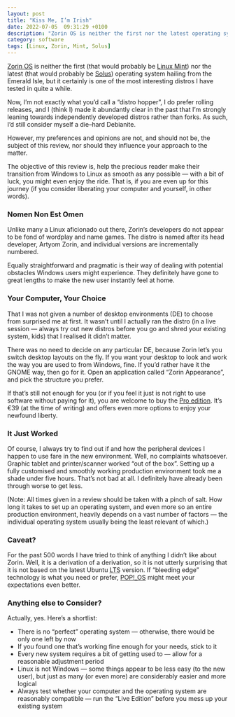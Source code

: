 ```yaml
---
layout: post
title: "Kiss Me, I’m Irish"
date: 2022-07-05  09:31:29 +0100
description: "Zorin OS is neither the first nor the latest operating system from Ireland, but it certainly is one of the most interesting."
category: software
tags: [Linux, Zorin, Mint, Solus]
---
```


<p><a rel="external" href="https://zorin.com/">Zorin <abbr>OS</abbr></a> is neither the first (that would probably be <a rel="external" href="https://linuxmint.com/">Linux Mint</a>) nor the latest (that would probably be <a rel="external" href="https://getsol.us/home/">Solus</a>) operating system hailing from the Emerald Isle, but it certainly is one of the most interesting distros I have tested in quite a while.</p>

<p>Now, I’m not exactly what you’d call a “distro hopper”, I do prefer rolling releases, and I (think I) made it abundantly clear in the past that I’m strongly leaning towards independently developed distros rather than forks. As such, I’d still consider myself a die–hard Debianite.</p>

<p>However, my preferences and opinions are not, and should not be, the subject of this review, nor should they influence your approach to the matter.</p>

<p>The objective of this review is, help the precious reader make their transition from Windows to Linux as smooth as any possible — with a bit of luck, you might even enjoy the ride. That is, if you are even up for this journey (if you consider liberating your computer and yourself, in other words).</p>
<!--more-->

<h3>Nomen Non Est Omen</h3>

<p>Unlike many a Linux aficionado out there, Zorin’s developers do not appear to be fond of wordplay and name games. The distro is named after its head developer, Artyom Zorin, and individual versions are incrementally numbered.</p>

<p>Equally straightforward and pragmatic is their way of dealing with potential obstacles Windows users might experience. They definitely have gone to great lengths to make the new user instantly feel at home.</p>

<h3>Your Computer, Your Choice</h3>

<p>That I was not given a number of desktop environments (<abbr>DE</abbr>) to choose from surprised me at first. It wasn’t until I actually ran the distro (in a live session — always try out new distros before you go and shred your existing system, kids) that I realised it didn’t matter.</p>

<p>There was no need to decide on any particular <abbr>DE</abbr>, because Zorin let’s you switch desktop layouts on the fly. If you want your desktop to look and work the way you are used to from Windows, fine. If you’d rather have it the <abbr>GNOME</abbr> way, then go for it. Open an application called “Zorin Appearance”, and pick the structure you prefer.</p>

<p>If that’s still not enough for you (or if you feel it just is not right to use software without paying for it), you are welcome to buy the <a rel="external" href="https://zorin.com/os/pro/">Pro edition</a>. It’s €39 (at the time of writing) and offers even more options to enjoy your newfound liberty.</p>

<h3>It Just Worked</h3>

<p>Of course, I always try to find out if and how the peripheral devices I happen to use fare in the new environment. Well, no complaints whatsoever. Graphic tablet and printer/scanner worked “out of the box”. Setting up a fully customised and smoothly working production environment took me a shade under five hours. That’s not bad at all. I definitely have already been through worse to get less.</p>

<p>(Note: All times given in a review should be taken with a pinch of salt. How long it takes to set up an operating system, and even more so an entire production environment, heavily depends on a vast number of factors — the individual operating system usually being the least relevant of which.)</p>

<h3>Caveat?</h3>

<p>For the past 500 words I have tried to think of anything I didn’t like about Zorin. Well, it is a derivation of a derivation, so it is not utterly surprising that it is not based on the latest Ubuntu <abbr title="Long–Term Support">LTS</abbr> version. If “bleeding edge” technology is what you need or prefer, <a rel="external" href="https://pop.system76.com/">POP!_OS</a> might meet your expectations even better.</p>

<h3>Anything else to Consider?</h3>

<p>Actually, yes. Here’s a shortlist:</p>

<ul>
<li>There is no “perfect” operating system — otherwise, there would be only one left by now</li>
<li>If you found one that’s working fine enough for your needs, stick to it</li>
<li>Every new system requires a bit of getting used to — allow for a reasonable adjustment period</li>
<li>Linux is not Windows — some things appear to be less easy (to the new user), but just as many (or even more) are considerably easier and more logical</li>
<li>Always test whether your computer and the operating system are reasonably compatible — run the “Live Edition” before you mess up your existing system</li>
</ul>
